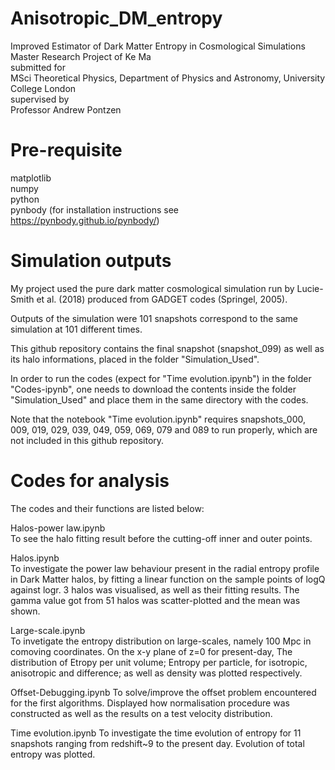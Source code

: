 # Anisotropic_DM_entropy

Improved Estimator of Dark Matter Entropy in Cosmological Simulations  
Master Research Project of Ke Ma  
submitted for  
MSci Theoretical Physics, Department of Physics and Astronomy, University College London  
supervised by  
Professor Andrew Pontzen  

# Pre-requisite

matplotlib  
numpy  
python  
pynbody (for installation instructions see https://pynbody.github.io/pynbody/)  

# Simulation outputs

My project used the pure dark matter cosmological simulation run by Lucie-Smith et al. (2018) produced from GADGET codes (Springel, 2005).  

Outputs of the simulation were 101 snapshots correspond to the same simulation at 101 different times.  

This github repository contains the final snapshot (snapshot_099) as well as its halo informations, placed in the folder "Simulation_Used".   

In order to run the codes (expect for "Time evolution.ipynb") in the folder "Codes-ipynb", one needs to download the contents inside the folder "Simulation_Used" and place them in the same directory with the codes.    

Note that the notebook "Time evolution.ipynb" requires snapshots_000, 009, 019, 029, 039, 049, 059, 069, 079 and 089 to run properly, which are not included in this github repository.  
 
# Codes for analysis

The codes and their functions are listed below:  

Halos-power law.ipynb   
To see the halo fitting result before the cutting-off inner and outer points.

Halos.ipynb  
To investigate the power law behaviour present in the radial entropy profile in Dark Matter halos, by fitting a linear function on the sample points of logQ against logr. 
3 halos was visualised, as well as their fitting results. The gamma value got from 51 halos was scatter-plotted and the mean was shown.

Large-scale.ipynb  
To invetigate the entropy distribution on large-scales, namely 100 Mpc in comoving coordinates. On the x-y plane of z=0 for present-day, 
The distribution of  Etropy per unit volume; Entropy per particle, for isotropic, anisotropic and difference; as well as density was plotted respectively.

Offset-Debugging.ipynb
To solve/improve the offset problem encountered for the first algorithms. Displayed how normalisation procedure was constructed as well as the results on a test velocity distribution.

Time evolution.ipynb
To investigate the time evolution of entropy for 11 snapshots ranging from redshift~9 to the present day. Evolution of total entropy was plotted.
